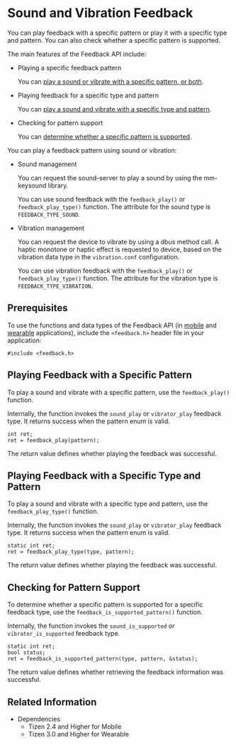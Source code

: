 # Sound and Vibration Feedback


You can play feedback with a specific pattern or play it with a specific type and pattern. You can also check whether a specific pattern is supported.

The main features of the Feedback API include:

- Playing a specific feedback pattern

  You can [play a sound or vibrate with a specific pattern, or both](#play).

- Playing feedback for a specific type and pattern

  You can [play a sound and vibrate with a specific type and pattern](#playtype).

- Checking for pattern support

  You can [determine whether a specific pattern is supported](#support).

You can play a feedback pattern using sound or vibration:

- Sound management

  You can request the sound-server to play a sound by using the mm-keysound library.

  You can use sound feedback with the `feedback_play()` or `feedback_play_type()` function. The attribute for the sound type is `FEEDBACK_TYPE_SOUND`.

- Vibration management

  You can request the device to vibrate by using a dbus method call. A haptic monotone or haptic effect is requested to device, based on the vibration data type in the `vibration.conf` configuration.

  You can use vibration feedback with the `feedback_play()` or `feedback_play_type()` function. The attribute for the vibration type is `FEEDBACK_TYPE_VIBRATION`.

## Prerequisites

To use the functions and data types of the Feedback API (in [mobile](../../api/mobile/latest/group__CAPI__SYSTEM__FEEDBACK__MODULE.html) and [wearable](../../api/wearable/latest/group__CAPI__SYSTEM__FEEDBACK__MODULE.html) applications), include the `<feedback.h>` header file in your application:

```
#include <feedback.h>
```

<a name="play"></a>
## Playing Feedback with a Specific Pattern

To play a sound and vibrate with a specific pattern, use the `feedback_play()` function.

Internally, the function invokes the `sound_play` or `vibrator_play` feedback type. It returns success when the pattern enum is valid.

```
int ret;
ret = feedback_play(pattern);
```

The return value defines whether playing the feedback was successful.

<a name="playtype"></a>
## Playing Feedback with a Specific Type and Pattern

To play a sound and vibrate with a specific type and pattern, use the `feedback_play_type()` function.

Internally, the function invokes the `sound_play` or `vibrator_play` feedback type. It returns success when the pattern enum is valid.

```
static int ret;
ret = feedback_play_type(type, pattern);
```

The return value defines whether playing the feedback was successful.

<a name="support"></a>
## Checking for Pattern Support

To determine whether a specific pattern is supported for a specific feedback type, use the `feedback_is_supported_pattern()` function.

Internally, the function invokes the `sound_is_supported` or `vibrator_is_supported` feedback type.

```
static int ret;
bool status;
ret = feedback_is_supported_pattern(type, pattern, &status);
```

The return value defines whether retrieving the feedback information was successful.

## Related Information
- Dependencies
  - Tizen 2.4 and Higher for Mobile
  - Tizen 3.0 and Higher for Wearable
